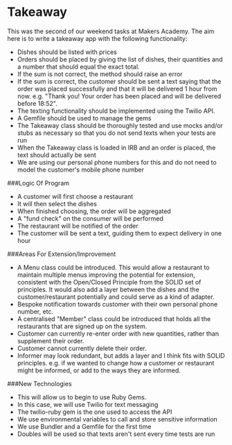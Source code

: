 Takeaway
========

This was the second of our weekend tasks at Makers Academy.  The aim here is to write a takeaway app with the following functionality:

* Dishes should be listed with prices
* Orders should be placed by giving the list of dishes, their quantities and a number that should equal the exact total.
* If the sum is not correct, the method should raise an error
* If the sum is correct, the customer should be sent a text saying that the order was placed successfully and that it will be delivered 1 hour from now. e.g. "Thank you! Your order has been placed and will be delivered before 18:52".
* The texting functionality should be implemented using the Twilio API. 
* A Gemfile should be used to manage the gems
* The Takeaway class should be thoroughly tested and use mocks and/or stubs as necessary so that you do not send texts when your tests are run
* When the Takeaway class is loaded in IRB and an order is placed, the text should actually be sent
* We are using our personal phone numbers for this and do not need to model the customer's mobile phone number

###Logic Of Program
- A customer will first choose a restaurant
- It will then select the dishes
- When finished choosing, the order will be aggregated
- A "fund check" on the consumer will be performed
- The restaurant will be notified of the order
- The customer will be sent a text, guiding them to expect delivery in one hour

###Areas For Extension/Improvement
- A Menu class could be introduced.  This would allow a restaurant to maintain multiple menus improving the potential for extension, consistent with the Open/Closed Principle from the SOLID set of principles.  It would also add a layer between the dishes and the customer/restaurant potentially and could serve as a kind of adapter.
- Bespoke notification towards customer with their own personal phone number, etc.
- A centralised "Member" class could be introduced that holds all the restaurants that are signed up on the system.
- Customer can currently re-enter order with new quantities, rather than supplement their order.  
- Customer cannot currently delete their order.
- Informer may look redundant, but adds a layer and I think fits with SOLID principles.  e.g. if we wanted to change how a customer or restaurant might be informed, or add to the ways they are informed.

###New Technologies
- This will allow us to begin to use Ruby Gems.
- In this case, we will use Twilio for text messaging
- The twilio-ruby gem is the one used to access the API
- We use environmental variables to call and store sensitive information
- We use Bundler and a Gemfile for the first time
- Doubles will be used so that texts aren't sent every time tests are run
